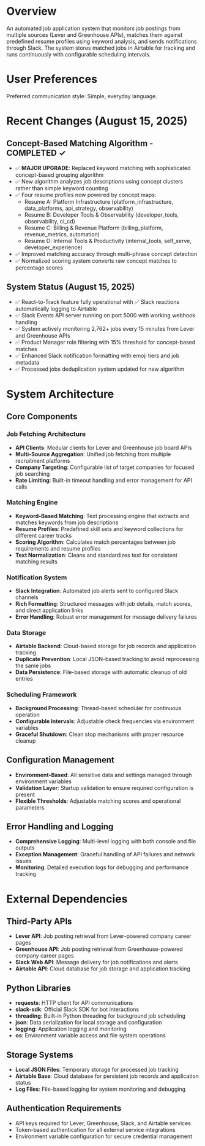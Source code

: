 # Overview

An automated job application system that monitors job postings from multiple sources (Lever and Greenhouse APIs), matches them against predefined resume profiles using keyword analysis, and sends notifications through Slack. The system stores matched jobs in Airtable for tracking and runs continuously with configurable scheduling intervals.

# User Preferences

Preferred communication style: Simple, everyday language.

# Recent Changes (August 15, 2025)

## Concept-Based Matching Algorithm - COMPLETED ✓
- ✅ **MAJOR UPGRADE**: Replaced keyword matching with sophisticated concept-based grouping algorithm
- ✅ New algorithm analyzes job descriptions using concept clusters rather than simple keyword counting
- ✅ Four resume profiles now powered by concept maps:
  - Resume A: Platform Infrastructure (platform_infrastructure, data_platforms, api_strategy, observability)
  - Resume B: Developer Tools & Observability (developer_tools, observability, ci_cd)
  - Resume C: Billing & Revenue Platform (billing_platform, revenue_metrics, automation)
  - Resume D: Internal Tools & Productivity (internal_tools, self_serve, developer_experience)
- ✅ Improved matching accuracy through multi-phrase concept detection
- ✅ Normalized scoring system converts raw concept matches to percentage scores

## System Status (August 15, 2025)
- ✅ React-to-Track feature fully operational with ✅ Slack reactions automatically logging to Airtable
- ✅ Slack Events API server running on port 5000 with working webhook handling
- ✅ System actively monitoring 2,762+ jobs every 15 minutes from Lever and Greenhouse APIs
- ✅ Product Manager role filtering with 15% threshold for concept-based matches
- ✅ Enhanced Slack notification formatting with emoji tiers and job metadata
- ✅ Processed jobs deduplication system updated for new algorithm

# System Architecture

## Core Components

### Job Fetching Architecture
- **API Clients**: Modular clients for Lever and Greenhouse job board APIs
- **Multi-Source Aggregation**: Unified job fetching from multiple recruitment platforms
- **Company Targeting**: Configurable list of target companies for focused job searching
- **Rate Limiting**: Built-in timeout handling and error management for API calls

### Matching Engine
- **Keyword-Based Matching**: Text processing engine that extracts and matches keywords from job descriptions
- **Resume Profiles**: Predefined skill sets and keyword collections for different career tracks
- **Scoring Algorithm**: Calculates match percentages between job requirements and resume profiles
- **Text Normalization**: Cleans and standardizes text for consistent matching results

### Notification System
- **Slack Integration**: Automated job alerts sent to configured Slack channels
- **Rich Formatting**: Structured messages with job details, match scores, and direct application links
- **Error Handling**: Robust error management for message delivery failures

### Data Storage
- **Airtable Backend**: Cloud-based storage for job records and application tracking
- **Duplicate Prevention**: Local JSON-based tracking to avoid reprocessing the same jobs
- **Data Persistence**: File-based storage with automatic cleanup of old entries

### Scheduling Framework
- **Background Processing**: Thread-based scheduler for continuous operation
- **Configurable Intervals**: Adjustable check frequencies via environment variables
- **Graceful Shutdown**: Clean stop mechanisms with proper resource cleanup

## Configuration Management
- **Environment-Based**: All sensitive data and settings managed through environment variables
- **Validation Layer**: Startup validation to ensure required configuration is present
- **Flexible Thresholds**: Adjustable matching scores and operational parameters

## Error Handling and Logging
- **Comprehensive Logging**: Multi-level logging with both console and file outputs
- **Exception Management**: Graceful handling of API failures and network issues
- **Monitoring**: Detailed execution logs for debugging and performance tracking

# External Dependencies

## Third-Party APIs
- **Lever API**: Job posting retrieval from Lever-powered company career pages
- **Greenhouse API**: Job posting retrieval from Greenhouse-powered company career pages
- **Slack Web API**: Message delivery for job notifications and alerts
- **Airtable API**: Cloud database for job storage and application tracking

## Python Libraries
- **requests**: HTTP client for API communications
- **slack-sdk**: Official Slack SDK for bot interactions
- **threading**: Built-in Python threading for background job scheduling
- **json**: Data serialization for local storage and configuration
- **logging**: Application logging and monitoring
- **os**: Environment variable access and file system operations

## Storage Systems
- **Local JSON Files**: Temporary storage for processed job tracking
- **Airtable Base**: Cloud database for persistent job records and application status
- **Log Files**: File-based logging for system monitoring and debugging

## Authentication Requirements
- API keys required for Lever, Greenhouse, Slack, and Airtable services
- Token-based authentication for all external service integrations
- Environment variable configuration for secure credential management